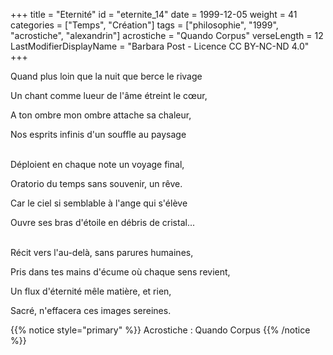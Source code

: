 +++
title = "Eternité"
id = "eternite_14"
date = 1999-12-05
weight = 41
categories = ["Temps", "Création"]
tags = ["philosophie", "1999", "acrostiche", "alexandrin"]
acrostiche = "Quando Corpus"
verseLength = 12
LastModifierDisplayName = "Barbara Post - Licence CC BY-NC-ND 4.0"
+++

Quand plus loin que la nuit que berce le rivage

Un chant comme lueur de l'âme étreint le cœur,

A ton ombre mon ombre attache sa chaleur,

Nos esprits infinis d'un souffle au paysage

 \
Déploient en chaque note un voyage final,

Oratorio du temps sans souvenir, un rêve.

Car le ciel si semblable à l'ange qui s'élève

Ouvre ses bras d'étoile en débris de cristal...

 \
Récit vers l'au-delà, sans parures humaines,

Pris dans tes mains d'écume où chaque sens revient,

Un flux d'éternité mêle matière, et rien,

Sacré, n'effacera ces images sereines.

{{% notice style="primary" %}}
Acrostiche : Quando Corpus
{{% /notice %}}
